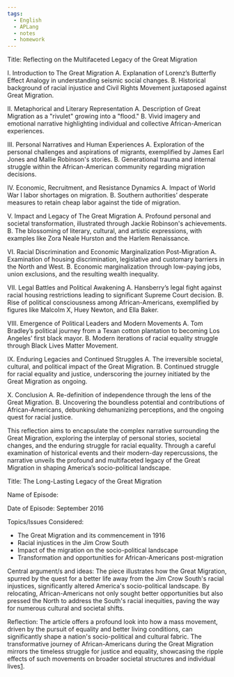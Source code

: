 ```yaml
---
tags:
  - English
  - APLang
  - notes
  - homework
---
```

Title: Reflecting on the Multifaceted Legacy of the Great Migration

I. Introduction to The Great Migration 
A. Explanation of Lorenz’s Butterfly Effect Analogy in understanding seismic social changes.
B. Historical background of racial injustice and Civil Rights Movement juxtaposed against Great Migration.

II. Metaphorical and Literary Representation 
A. Description of Great Migration as a "rivulet" growing into a "flood." 
B. Vivid imagery and emotional narrative highlighting individual and collective African-American experiences.

III. Personal Narratives and Human Experiences 
A. Exploration of the personal challenges and aspirations of migrants, exemplified by James Earl Jones and Mallie Robinson's stories. 
B. Generational trauma and internal struggle within the African-American community regarding migration decisions.

IV. Economic, Recruitment, and Resistance Dynamics 
A. Impact of World War I labor shortages on migration. 
B. Southern authorities’ desperate measures to retain cheap labor against the tide of migration.

V. Impact and Legacy of The Great Migration 
A. Profound personal and societal transformation, illustrated through Jackie Robinson's achievements. 
B. The blossoming of literary, cultural, and artistic expressions, with examples like Zora Neale Hurston and the Harlem Renaissance.

VI. Racial Discrimination and Economic Marginalization Post-Migration 
A. Examination of housing discrimination, legislative and customary barriers in the North and West. 
B. Economic marginalization through low-paying jobs, union exclusions, and the resulting wealth inequality.

VII. Legal Battles and Political Awakening 
A. Hansberry’s legal fight against racial housing restrictions leading to significant Supreme Court decision. 
B. Rise of political consciousness among African-Americans, exemplified by figures like Malcolm X, Huey Newton, and Ella Baker.

VIII. Emergence of Political Leaders and Modern Movements 
A. Tom Bradley’s political journey from a Texan cotton plantation to becoming Los Angeles’ first black mayor. 
B. Modern iterations of racial equality struggle through Black Lives Matter Movement.

IX. Enduring Legacies and Continued Struggles 
A. The irreversible societal, cultural, and political impact of the Great Migration. 
B. Continued struggle for racial equality and justice, underscoring the journey initiated by the Great Migration as ongoing.

X. Conclusion 
A. Re-definition of independence through the lens of the Great Migration. 
B. Uncovering the boundless potential and contributions of African-Americans, debunking dehumanizing perceptions, and the ongoing quest for racial justice.

This reflection aims to encapsulate the complex narrative surrounding the Great Migration, exploring the interplay of personal stories, societal changes, and the enduring struggle for racial equality. Through a careful examination of historical events and their modern-day repercussions, the narrative unveils the profound and multifaceted legacy of the Great Migration in shaping America’s socio-political landscape.



Title: The Long-Lasting Legacy of the Great Migration

Name of Episode:

Date of Episode: September 2016

Topics/Issues Considered:

- The Great Migration and its commencement in 1916
- Racial injustices in the Jim Crow South
- Impact of the migration on the socio-political landscape
- Transformation and opportunities for African-Americans post-migration

Central argument/s and ideas: The piece illustrates how the Great Migration, spurred by the quest for a better life away from the Jim Crow South's racial injustices, significantly altered America's socio-political landscape. By relocating, African-Americans not only sought better opportunities but also pressed the North to address the South's racial inequities, paving the way for numerous cultural and societal shifts.

Reflection: The article offers a profound look into how a mass movement, driven by the pursuit of equality and better living conditions, can significantly shape a nation's socio-political and cultural fabric. The transformative journey of African-Americans during the Great Migration mirrors the timeless struggle for justice and equality, showcasing the ripple effects of such movements on broader societal structures and individual lives​[1](https://www.smithsonianmag.com/history/long-lasting-legacy-great-migration-180960118/)​.
